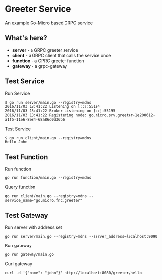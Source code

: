 # Greeter Service

An example Go-Micro based GRPC service

## What's here?

- **server** - a GRPC greeter service
- **client** - a GRPC client that calls the service once
- **function** - a GPRC greeter function
- **gateway** - a grpc-gateway

## Test Service

Run Service
```
$ go run server/main.go --registry=mdns
2016/11/03 18:41:22 Listening on [::]:55194
2016/11/03 18:41:22 Broker Listening on [::]:55195
2016/11/03 18:41:22 Registering node: go.micro.srv.greeter-1e200612-a1f5-11e6-8e84-68a86d0d36b6
```

Test Service
```
$ go run client/main.go --registry=mdns
Hello John
```

## Test Function

Run function

```
go run function/main.go --registry=mdns
```

Query function

```
go run client/main.go --registry=mdns --service_name="go.micro.fnc.greeter"
```

## Test Gateway

Run server with address set

```
go run server/main.go --registry=mdns --server_address=localhost:9090
```

Run gateway

```
go run gateway/main.go
```

Curl gateway

```
curl -d '{"name": "john"}' http://localhost:8080/greeter/hello
```
